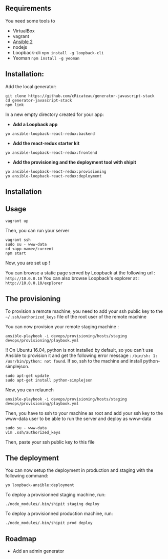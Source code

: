 ## Requirements
You need some tools to
+ VirtualBox
+ vagrant
+ [Ansible 2](http://docs.ansible.com/ansible/intro_installation.html#getting-ansible)
+ nodejs
+ Loopback-cli `npm install -g loopback-cli`
+ Yeoman `npm install -g yeoman`

## Installation:

Add the local generator:

```
git clone https://github.com/cRicateau/generator-javascript-stack
cd generator-javascript-stack
npm link
```

In a new empty directory created for your app:

- **Add a Loopback app**
```
yo ansible-loopback-react-redux:backend
```

- **Add the react-redux starter kit**

```
yo ansible-loopback-react-redux:frontend
```

- **Add the provisioning and the deployment tool with shipit**
```
yo ansible-loopback-react-redux:provisioning
yo ansible-loopback-react-redux:deployment
```

## Installation

## Usage
```
vagrant up
```

Then, you can run your server
```
vagrant ssh
sudo su - www-data
cd <app-name>/current
npm start
```

Now, you are set up !

You can browse a static page served by Loopback at the following url : `http://10.0.0.10`
You can also browse Loopback's explorer at : `http://10.0.0.10/explorer`

## The provisioning

To provision a remote machine, you need to add your ssh public key to the `~/.ssh/authorized_keys` file of the root user of the remote machine

You can now provision your remote staging machine :
```
ansible-playbook -i devops/provisioning/hosts/staging devops/provisioning/playbook.yml
```

:bangbang: On Ubuntu 16.04, python is not installed by default, so you can't use Ansible to provision it and get the following error message : `/bin/sh: 1: /usr/bin/python: not found`. If so, ssh to the machine and install python-simplejson.
```
sudo apt-get update
sudo apt-get install python-simplejson
```
Now, you can relaunch
```
ansible-playbook -i devops/provisioning/hosts/staging devops/provisioning/playbook.yml
```

Then, you have to ssh to your machine as root and add your ssh key to the www-data user to be able to run the server and deploy as www-data
```
sudo su - www-data
vim .ssh/authorized_keys
```
Then, paste your ssh public key to this file

## The deployment
You can now setup the deployment in production and staging with the following command:
```
yo loopback-ansible:deployment
```

To deploy a provisionned staging machine, run:
```
./node_modules/.bin/shipit staging deploy
```
To deploy a provisionned production machine, run:
```
./node_modules/.bin/shipit prod deploy
```

## Roadmap
+ Add an admin generator
